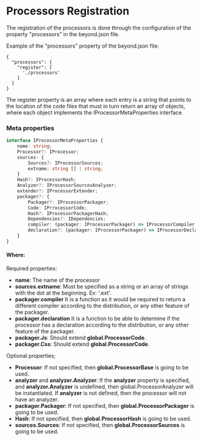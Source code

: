 # Processors Registration

The registration of the processors is done through the configuration of the property "processors" in the beyond.json
file.

Example of the "processors" property of the beyond.json file:

```json5
{
  "processors": {
    "register": [
      './processors'
    ]
  }
}
```

The register property is an array where each entry is a string that points to the location of the code files that must
in turn return an array of objects, where each object implements the IProcessorMetaProperties interface.

### Meta properties

```typescript
interface IProcessorMetaProperties {
    name: string;
    Processor?: IProcessor;
    sources: {
        Sources?: IProcessorSources;
        extname: string [] | string;
    }
    Hash?: IProcessorHash;
    Analyzer?: IProcessorSourcesAnalyzer;
    extender?: IProcessorExtender;
    packager?: {
        Packager?: IProcessorPackager;
        Code: IPrrocessorCode;
        Hash?: IProcessorPackagerHash;
        Dependencies?: IDependencies;
        compiler: (packager: IProcessorPackager) => IProcessorCompiler;
        declaration?: (packager: IProcessorPackager) => IProcessorDeclaration;
    }
}
```

#### Where:

Required properties:

* **name**: The name of the processor
* **sources.extname**: Must be specified as a string or an array of strings with the dot at the beginning. Ex: '.ext'.
* **packager.compiler** It is a function as it would be required to return a different compiler according to the
  distribution, or any other feature of the packager.
* **packager.declaration** It is a function to be able to determine if the processor has a declaration according to the
  distribution, or any other feature of the packager.
* **packager.Js**: Should extend **global.ProcessorCode**.
* **packager.Css**: Should extend **global.ProcessorCode**.

Optional properties;

* **Processor**: If not specified, then **global.ProcessorBase** is going to be used.
* **analyzer** and **analyzer.Analyzer**: If the **analyzer** property is specified, and **analyzer.Analyzer** is
  undefined, then global.ProcessorAnalyzer will be instantiated. If **analyzer** is not defined, then the processor will
  not have an analyzer.
* **packager.Packager**: If not specified, then **global.ProcessorPackager** is going to be used.
* **Hash**: If not specified, then **global.ProcessorHash** is going to be used.
* **sources.Sources**: If not specified, then **global.ProcessorSources** is going to be used.
